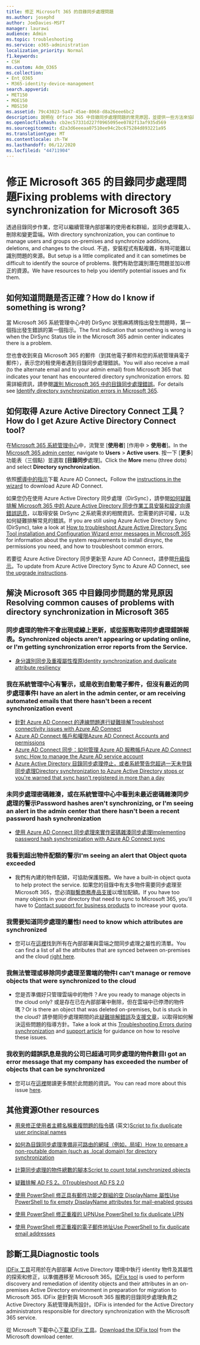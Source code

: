 ```yaml
---
title: 修正 Microsoft 365 的目錄同步處理問題
ms.author: josephd
author: JoeDavies-MSFT
manager: laurawi
audience: Admin
ms.topic: troubleshooting
ms.service: o365-administration
localization_priority: Normal
f1.keywords:
- CSH
ms.custom: Adm_O365
ms.collection:
- Ent_O365
- M365-identity-device-management
search.appverid:
- MET150
- MOE150
- MBS150
ms.assetid: 79c43023-5a47-45ae-8068-d8a26eee6bc2
description: 說明在 Office 365 中目錄同步處理問題的常見原因，並提供一些方法來協助疑難排解及解決問題。
ms.openlocfilehash: cb2ec57331d227f0965095ee0782f13af935d569
ms.sourcegitcommit: d2a3d6eeeaa07510ee94c2bc675284d893221a95
ms.translationtype: MT
ms.contentlocale: zh-TW
ms.lasthandoff: 06/12/2020
ms.locfileid: "44711904"
---
```

# <a name="fixing-problems-with-directory-synchronization-for-microsoft-365"></a><span data-ttu-id="7caf0-103">修正 Microsoft 365 的目錄同步處理問題</span><span class="sxs-lookup"><span data-stu-id="7caf0-103">Fixing problems with directory synchronization for Microsoft 365</span></span>

<span data-ttu-id="7caf0-104">透過目錄同步作業，您可以繼續管理內部部署的使用者和群組，並同步處理載入、刪除和變更雲端。</span><span class="sxs-lookup"><span data-stu-id="7caf0-104">With directory synchronization, you can continue to manage users and groups on-premises and synchronize additions, deletions, and changes to the cloud.</span></span> <span data-ttu-id="7caf0-105">不過，安裝程式有點複雜，有時可能難以識別問題的來源。</span><span class="sxs-lookup"><span data-stu-id="7caf0-105">But setup is a little complicated and it can sometimes be difficult to identify the source of problems.</span></span> <span data-ttu-id="7caf0-106">我們有助您識別潛在問題並加以修正的資源。</span><span class="sxs-lookup"><span data-stu-id="7caf0-106">We have resources to help you identify potential issues and fix them.</span></span>
  
## <a name="how-do-i-know-if-something-is-wrong"></a><span data-ttu-id="7caf0-107">如何知道問題是否正確？</span><span class="sxs-lookup"><span data-stu-id="7caf0-107">How do I know if something is wrong?</span></span>

<span data-ttu-id="7caf0-108">當 Microsoft 365 系統管理中心中的 DirSync 狀態麻將牌指出發生問題時，第一個指出發生錯誤的第一個指示。</span><span class="sxs-lookup"><span data-stu-id="7caf0-108">The first indication that something is wrong is when the DirSync Status tile in the Microsoft 365 admin center indicates there is a problem.</span></span>
  
<span data-ttu-id="7caf0-109">您也會收到來自 Microsoft 365 的郵件（到其他電子郵件和您的系統管理員電子郵件），表示您的租使用者遇到目錄同步處理錯誤。</span><span class="sxs-lookup"><span data-stu-id="7caf0-109">You will also receive a mail (to the alternate email and to your admin email) from Microsoft 365 that indicates your tenant has encountered directory synchronization errors.</span></span> <span data-ttu-id="7caf0-110">如需詳細資訊，請參閱[識別 Microsoft 365 中的目錄同步處理錯誤](identify-directory-synchronization-errors.md)。</span><span class="sxs-lookup"><span data-stu-id="7caf0-110">For details see [Identify directory synchronization errors in Microsoft 365](identify-directory-synchronization-errors.md).</span></span>
  
## <a name="how-do-i-get-azure-active-directory-connect-tool"></a><span data-ttu-id="7caf0-111">如何取得 Azure Active Directory Connect 工具？</span><span class="sxs-lookup"><span data-stu-id="7caf0-111">How do I get Azure Active Directory Connect tool?</span></span>

<span data-ttu-id="7caf0-112">在[Microsoft 365 系統管理中心](https://admin.microsoft.com)中，流覽至 [**使用者**] [作用中 \> **使用者**]。</span><span class="sxs-lookup"><span data-stu-id="7caf0-112">In the [Microsoft 365 admin center](https://admin.microsoft.com), navigate to **Users** \> **Active users**.</span></span> <span data-ttu-id="7caf0-113">按一下 [**更多**] 功能表（三個點）並選取 **[目錄同步**處理]。</span><span class="sxs-lookup"><span data-stu-id="7caf0-113">Click the **More** menu (three dots) and select **Directory synchronization**.</span></span> 
  
<span data-ttu-id="7caf0-114">依照[嚮導中的指示](set-up-directory-synchronization.md)下載 Azure AD Connect。</span><span class="sxs-lookup"><span data-stu-id="7caf0-114">Follow the [instructions in the wizard](set-up-directory-synchronization.md) to download Azure AD Connect.</span></span> 
  
<span data-ttu-id="7caf0-115">如果您仍在使用 Azure Active Directory 同步處理（DirSync），請參閱[如何疑難排解 Microsoft 365 中的 Azure Active Directory 同步作業工具安裝和設定向導錯誤訊息](https://go.microsoft.com/fwlink/p/?LinkId=396717)，以取得安裝 DirSync 之系統需求的相關資訊、您需要的許可權，以及如何疑難排解常見的錯誤。</span><span class="sxs-lookup"><span data-stu-id="7caf0-115">If you are still using Azure Active Directory Sync (DirSync), take a look at [How to troubleshoot Azure Active Directory Sync Tool installation and Configuration Wizard error messages in Microsoft 365](https://go.microsoft.com/fwlink/p/?LinkId=396717) for information about the system requirements to install dirsync, the permissions you need, and how to troubleshoot common errors.</span></span> 
  
<span data-ttu-id="7caf0-116">若要從 Azure Active Directory 同步更新至 Azure AD Connect，請參閱[升級指示](https://go.microsoft.com/fwlink/p/?LinkId=733240)。</span><span class="sxs-lookup"><span data-stu-id="7caf0-116">To update from Azure Active Directory Sync to Azure AD Connect, see [the upgrade instructions](https://go.microsoft.com/fwlink/p/?LinkId=733240).</span></span>
  
## <a name="resolving-common-causes-of-problems-with-directory-synchronization-in-microsoft-365"></a><span data-ttu-id="7caf0-117">解決 Microsoft 365 中目錄同步問題的常見原因</span><span class="sxs-lookup"><span data-stu-id="7caf0-117">Resolving common causes of problems with directory synchronization in Microsoft 365</span></span>

### <a name="synchronized-objects-arent-appearing-or-updating-online-or-im-getting-synchronization-error-reports-from-the-service"></a><span data-ttu-id="7caf0-118">**同步處理的物件不會出現或線上更新，或從服務取得同步處理錯誤報表。**</span><span class="sxs-lookup"><span data-stu-id="7caf0-118">**Synchronized objects aren't appearing or updating online, or I'm getting synchronization error reports from the Service.**</span></span>

- [<span data-ttu-id="7caf0-119">身分識別同步及重複屬性復原</span><span class="sxs-lookup"><span data-stu-id="7caf0-119">Identity synchronization and duplicate attribute resiliency</span></span>](https://docs.microsoft.com/azure/active-directory/hybrid/how-to-connect-syncservice-duplicate-attribute-resiliency)

### <a name="i-have-an-alert-in-the-admin-center-or-am-receiving-automated-emails-that-there-hasnt-been-a-recent-synchronization-event"></a><span data-ttu-id="7caf0-120">**我在系統管理中心有警示，或是收到自動電子郵件，但沒有最近的同步處理事件**</span><span class="sxs-lookup"><span data-stu-id="7caf0-120">**I have an alert in the admin center, or am receiving automated emails that there hasn't been a recent synchronization event**</span></span>
- [<span data-ttu-id="7caf0-121">針對 Azure AD Connect 的連線問題進行疑難排解</span><span class="sxs-lookup"><span data-stu-id="7caf0-121">Troubleshoot connectivity issues with Azure AD Connect</span></span>](https://docs.microsoft.com/azure/active-directory/hybrid/tshoot-connect-connectivity)
- [<span data-ttu-id="7caf0-122">Azure AD Connect 帳戶和權限</span><span class="sxs-lookup"><span data-stu-id="7caf0-122">Azure AD Connect Accounts and permissions</span></span>](https://go.microsoft.com/fwlink/p/?LinkId=820598)
- [<span data-ttu-id="7caf0-123">Azure AD Connect 同步：如何管理 Azure AD 服務帳戶</span><span class="sxs-lookup"><span data-stu-id="7caf0-123">Azure AD Connect sync: How to manage the Azure AD service account</span></span>](https://docs.microsoft.com/azure/active-directory/hybrid/how-to-connect-azureadaccount)
- [<span data-ttu-id="7caf0-124">Azure Active Directory 目錄同步處理停止，或者系統警告您超過一天未登錄同步處理</span><span class="sxs-lookup"><span data-stu-id="7caf0-124">Directory synchronization to Azure Active Directory stops or you're warned that sync hasn't registered in more than a day</span></span>](https://support.microsoft.com/help/2882421/directory-synchronization-to-azure-active-directory-stops-or-you-re-warned-that-sync-hasn-t-registered-in-more-than-a-day)

### <a name="password-hashes-arent-synchronizing-or-im-seeing-an-alert-in-the-admin-center-that-there-hasnt-been-a-recent-password-hash-synchronization"></a><span data-ttu-id="7caf0-125">**未同步處理密碼雜湊，或在系統管理中心中看到未最近密碼雜湊同步處理的警示**</span><span class="sxs-lookup"><span data-stu-id="7caf0-125">**Password hashes aren't synchronizing, or I'm seeing an alert in the admin center that there hasn't been a recent password hash synchronization**</span></span>
- [<span data-ttu-id="7caf0-126">使用 Azure AD Connect 同步處理來實作密碼雜湊同步處理</span><span class="sxs-lookup"><span data-stu-id="7caf0-126">Implementing password hash synchronization with Azure AD Connect sync</span></span>](https://docs.microsoft.com/azure/active-directory/hybrid/how-to-connect-password-hash-synchronization)

### <a name="im-seeing-an-alert-that-object-quota-exceeded"></a><span data-ttu-id="7caf0-127">**我看到超出物件配額的警示**</span><span class="sxs-lookup"><span data-stu-id="7caf0-127">**I'm seeing an alert that Object quota exceeded**</span></span>
- <span data-ttu-id="7caf0-128">我們有內建的物件配額，可協助保護服務。</span><span class="sxs-lookup"><span data-stu-id="7caf0-128">We have a built-in object quota to help protect the service.</span></span> <span data-ttu-id="7caf0-129">如果您的目錄中有太多物件需要同步處理至 Microsoft 365，您必須[聯繫商務產品支援](https://support.office.com/article/32a17ca7-6fa0-4870-8a8d-e25ba4ccfd4b)以增加配額。</span><span class="sxs-lookup"><span data-stu-id="7caf0-129">If you have too many objects in your directory that need to sync to Microsoft 365, you'll have to [Contact support for business products](https://support.office.com/article/32a17ca7-6fa0-4870-8a8d-e25ba4ccfd4b) to increase your quota.</span></span>

### <a name="i-need-to-know-which-attributes-are-synchronized"></a><span data-ttu-id="7caf0-130">**我需要知道同步處理的屬性**</span><span class="sxs-lookup"><span data-stu-id="7caf0-130">**I need to know which attributes are synchronized**</span></span>
- <span data-ttu-id="7caf0-131">您可以在[這裡](https://go.microsoft.com/fwlink/p/?LinkId=396719)找到所有在內部部署與雲端之間同步處理之屬性的清單。</span><span class="sxs-lookup"><span data-stu-id="7caf0-131">You can find a list of all the attributes that are synced between on-premises and the cloud [right here](https://go.microsoft.com/fwlink/p/?LinkId=396719).</span></span>

### <a name="i-cant-manage-or-remove-objects-that-were-synchronized-to-the-cloud"></a><span data-ttu-id="7caf0-132">**我無法管理或移除同步處理至雲端的物件**</span><span class="sxs-lookup"><span data-stu-id="7caf0-132">**I can't manage or remove objects that were synchronized to the cloud**</span></span>
- <span data-ttu-id="7caf0-133">您是否準備好只管理雲端中的物件？</span><span class="sxs-lookup"><span data-stu-id="7caf0-133">Are you ready to manage objects in the cloud only?</span></span> <span data-ttu-id="7caf0-134">或是存在已在內部部署中刪除，但在雲端中已停滯的物件嗎？</span><span class="sxs-lookup"><span data-stu-id="7caf0-134">Or is there an object that was deleted on-premises, but is stuck in the cloud?</span></span> <span data-ttu-id="7caf0-135">請參閱同步處理期間的此[疑難排解錯誤](https://go.microsoft.com/fwlink/p/?linkid=842044)及[支援文章](https://go.microsoft.com/fwlink/p/?LinkId=396720)，以取得如何解決這些問題的指導方針。</span><span class="sxs-lookup"><span data-stu-id="7caf0-135">Take a look at this [Troubleshooting Errors during synchronization](https://go.microsoft.com/fwlink/p/?linkid=842044) and [support article](https://go.microsoft.com/fwlink/p/?LinkId=396720) for guidance on how to resolve these issues.</span></span>

### <a name="i-got-an-error-message-that-my-company-has-exceeded-the-number-of-objects-that-can-be-synchronized"></a><span data-ttu-id="7caf0-136">**我收到的錯誤訊息是我的公司已超過可同步處理的物件數目**</span><span class="sxs-lookup"><span data-stu-id="7caf0-136">**I got an error message that my company has exceeded the number of objects that can be synchronized**</span></span>
- <span data-ttu-id="7caf0-137">您可以在[這裡](https://go.microsoft.com/fwlink/p/?LinkId=396721)閱讀更多關於此問題的資訊。</span><span class="sxs-lookup"><span data-stu-id="7caf0-137">You can read more about this issue [here](https://go.microsoft.com/fwlink/p/?LinkId=396721).</span></span>
   
## <a name="other-resources"></a><span data-ttu-id="7caf0-138">其他資源</span><span class="sxs-lookup"><span data-stu-id="7caf0-138">Other resources</span></span>

- <span data-ttu-id="7caf0-139">[用來修正使用者主體名稱重複問題的指令碼](https://go.microsoft.com/fwlink/p/?LinkId=396725) (英文)</span><span class="sxs-lookup"><span data-stu-id="7caf0-139">[Script to fix duplicate user principal names](https://go.microsoft.com/fwlink/p/?LinkId=396725)</span></span>
    
- [<span data-ttu-id="7caf0-140">如何為目錄同步處理準備非可路由的網域（例如，局域）</span><span class="sxs-lookup"><span data-stu-id="7caf0-140">How to prepare a non-routable domain (such as .local domain) for directory synchronization</span></span>](prepare-a-non-routable-domain-for-directory-synchronization.md)
    
- [<span data-ttu-id="7caf0-141">計算同步處理的物件總數的腳本</span><span class="sxs-lookup"><span data-stu-id="7caf0-141">Script to count total synchronized objects</span></span>](https://go.microsoft.com/fwlink/p/?LinkId=396726)
    
- [<span data-ttu-id="7caf0-142">疑難排解 AD FS 2。0</span><span class="sxs-lookup"><span data-stu-id="7caf0-142">Troubleshoot AD FS 2.0</span></span>](https://go.microsoft.com/fwlink/p/?LinkId=396727)
    
- [<span data-ttu-id="7caf0-143">使用 PowerShell 修正具有郵件功能之群組的空 DisplayName 屬性</span><span class="sxs-lookup"><span data-stu-id="7caf0-143">Use PowerShell to fix empty DisplayName attributes for mail-enabled groups</span></span>](https://go.microsoft.com/fwlink/p/?LinkId=396728)
    
- [<span data-ttu-id="7caf0-144">使用 PowerShell 修正重複的 UPN</span><span class="sxs-lookup"><span data-stu-id="7caf0-144">Use PowerShell to fix duplicate UPN</span></span>](https://go.microsoft.com/fwlink/p/?LinkId=396730)
    
- [<span data-ttu-id="7caf0-145">使用 PowerShell 修正重複的電子郵件地址</span><span class="sxs-lookup"><span data-stu-id="7caf0-145">Use PowerShell to fix duplicate email addresses</span></span>](https://go.microsoft.com/fwlink/p/?LinkId=396731)
    
## <a name="diagnostic-tools"></a><span data-ttu-id="7caf0-146">診斷工具</span><span class="sxs-lookup"><span data-stu-id="7caf0-146">Diagnostic tools</span></span>

<span data-ttu-id="7caf0-147">[IDFix 工具](prepare-directory-attributes-for-synch-with-idfix.md)可用於在內部部署 Active Directory 環境中執行 identity 物件及其屬性的探索和修正，以準備遷移至 Microsoft 365。</span><span class="sxs-lookup"><span data-stu-id="7caf0-147">[IDFix tool](prepare-directory-attributes-for-synch-with-idfix.md) is used to perform discovery and remediation of identity objects and their attributes in an on-premises Active Directory environment in preparation for migration to Microsoft 365.</span></span> <span data-ttu-id="7caf0-148">IDFix 是針對與 Microsoft 365 服務的目錄同步處理負責之 Active Directory 系統管理員所設計。</span><span class="sxs-lookup"><span data-stu-id="7caf0-148">IDFix is intended for the Active Directory administrators responsible for directory synchronization with the Microsoft 365 service.</span></span> 

<span data-ttu-id="7caf0-149">從 Microsoft 下載中心[下載 IDFix 工具](https://go.microsoft.com/fwlink/p/?LinkId=396718)。</span><span class="sxs-lookup"><span data-stu-id="7caf0-149">[Download the IDFix tool](https://go.microsoft.com/fwlink/p/?LinkId=396718) from the Microsoft download center.</span></span>